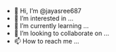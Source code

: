 - 👋 Hi, I’m @jayasree687
- 👀 I’m interested in ...
- 🌱 I’m currently learning ...
- 💞️ I’m looking to collaborate on ...
- 📫 How to reach me ...

<!---
jayasree687/jayasree687 is a ✨ special ✨ repository because its `README.md` (this file) appears on your GitHub profile.
You can click the Preview link to take a look at your changes.
--->

